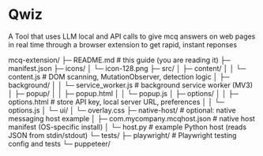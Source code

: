 # Qwiz
A Tool that uses LLM local and API calls to give mcq answers on web pages in real time through a browser extension to get rapid, instant reponses


mcq-extension/
├─ README.md # this guide (you are reading it)
├─ manifest.json
├─ icons/
│ └─ icon-128.png
├─ src/
│ ├─ content/
│ │ └─ content.js # DOM scanning, MutationObserver, detection logic
│ ├─ background/
│ │ └─ service_worker.js # background service worker (MV3)
│ ├─ popup/
│ │ ├─ popup.html
│ │ └─ popup.js
│ ├─ options/
│ │ ├─ options.html # store API key, local server URL, preferences
│ │ └─ options.js
│ └─ ui/
│ └─ overlay.css
├─ native-host/ # optional: native messaging host example
│ ├─ com.mycompany.mcqhost.json # native host manifest (OS-specific install)
│ └─ host.py # example Python host (reads JSON from stdin/stdout)
└─ tests/
├─ playwright/ # Playwright testing config and tests
└─ puppeteer/